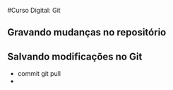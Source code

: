 #Curso Digital: Git 

## Gravando mudanças no repositório

## Salvando modificações no Git

* commit git pull
* 
